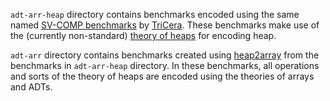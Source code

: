 `adt-arr-heap` directory contains benchmarks encoded using the same named [SV-COMP benchmarks](https://gitlab.com/sosy-lab/benchmarking/sv-benchmarks) by [TriCera](https://github.com/uuverifiers/tricera). These benchmarks make use of the (currently non-standard) [theory of heaps](https://arxiv.org/abs/2104.04224) for encoding heap.

`adt-arr` directory contains benchmarks created using [heap2array](https://github.com/zafer-esen/heap2array) from the benchmarks in `adt-arr-heap` directory. In these benchmarks, all operations and sorts of the theory of heaps are encoded using the theories of arrays and ADTs.
